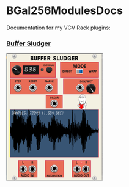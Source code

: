 # BGal256ModulesDocs
Documentation for my VCV Rack plugins:

### [Buffer Sludger](https://github.com/Shtrompel/BGal256ModulesDocs/blob/main/BufferSludger.md)

<img src="https://github.com/Shtrompel/BGal256ModulesDocs/blob/main/BufferSludgerRaw.png?raw=true" style="width:50%;">

